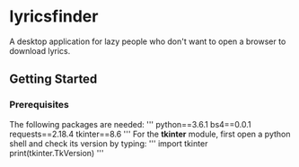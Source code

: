 # lyricsfinder

A desktop application for lazy people who don't want to open a browser to download lyrics.

## Getting Started
### Prerequisites

The following packages are needed:
'''
python==3.6.1
bs4==0.0.1
requests==2.18.4
tkinter==8.6
'''
For the **tkinter** module, first open a python shell and check its version by typing:
'''
import tkinter
print(tkinter.TkVersion)
'''
